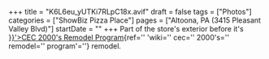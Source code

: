 +++
title = "K6L6eu_yUTKi7RLpC18x.avif"
draft = false
tags = ["Photos"]
categories = ["ShowBiz Pizza Place"]
pages = ["Altoona, PA (3415 Pleasant Valley Blvd)"]
startDate = ""
+++
Part of the store's exterior before it's [}}'>CEC 2000's Remodel Program](%22%7B%7B%3C){ref='' 'wiki='' cec='' 2000's='' remodel='' program'=''} remodel.
